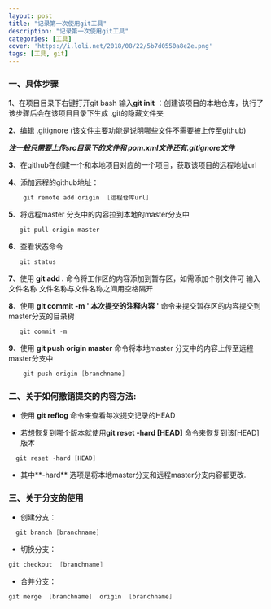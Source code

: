 ```yaml
---
layout: post
title: "记录第一次使用git工具"
description: "记录第一次使用git工具"
categories: [工具]
cover: 'https://i.loli.net/2018/08/22/5b7d0550a8e2e.png'
tags: [工具, git]
---
```

### 一、具体步骤
**1**、在项目目录下右键打开git bash  输入**git init** ：创建该项目的本地仓库，执行了该步骤后会在该项目目录下生成 .git的隐藏文件夹

**2**、编辑 .gitignore (该文件主要功能是说明哪些文件不需要被上传至github)

***注一般只需要上传src目录下的文件和 pom.xml文件还有.gitignore文件***

**3**、在github在创建一个和本地项目对应的一个项目，获取该项目的远程地址url

**4**、添加远程的github地址：
```Java
    git remote add origin  [远程仓库url]

```


**5**、将远程master 分支中的内容拉到本地的master分支中
```Java
   git pull origin master

```


**6**、查看状态命令
```Java
   git status

```

**7**、使用   **git add .** 命令将工作区的内容添加到暂存区，如需添加个别文件可 输入文件名称 文件名称与文件名称之间用空格隔开

**8**、使用 **git commit -m ' 本次提交的注释内容 '**  命令来提交暂存区的内容提交到 master分支的目录树
```Java
   git commit -m 

```

**9**、使用 **git push origin master** 命令将本地master 分支中的内容上传至远程master分支中
```Java
    git push origin [branchname]

```

### 二、关于如何撤销提交的内容方法:
- 使用 **git reflog** 命令来查看每次提交记录的HEAD

- 若想恢复到哪个版本就使用**git reset -hard  [HEAD]** 命令来恢复到该[HEAD]版本

```Java
  git reset -hard [HEAD]
```

- 其中**-hard** 选项是将本地master分支和远程master分支内容都更改.


### 三、关于分支的使用
- 创建分支：

```Java
  git branch [branchname]
```
- 切换分支：

```Java
git checkout  [branchname]
```
- 合并分支：

```Java
git merge  [branchname]  origin  [branchname]
```



     



